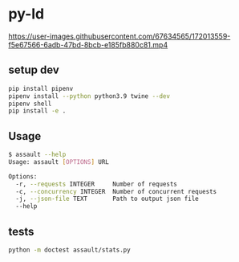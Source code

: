 # py-ld



https://user-images.githubusercontent.com/67634565/172013559-f5e67566-6adb-47bd-8bcb-e185fb880c81.mp4



## setup dev

```bash
pip install pipenv
pipenv install --python python3.9 twine --dev
pipenv shell
pip install -e .
```

## Usage

```bash
$ assault --help
Usage: assault [OPTIONS] URL

Options:
  -r, --requests INTEGER     Number of requests
  -c, --concurrency INTEGER  Number of concurrent requests
  -j, --json-file TEXT       Path to output json file
  --help
```

## tests

```bash
python -m doctest assault/stats.py
```
